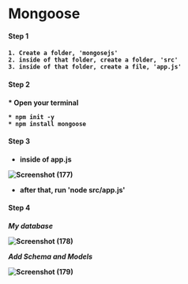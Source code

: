 # Mongoose

<h4> Step 1 <h4>

```
1. Create a folder, 'mongosejs'
2. inside of that folder, create a folder, 'src'
3. inside of that folder, create a file, 'app.js'
```


<h4> Step 2 <h4>
* Open your terminal

```
* npm init -y
* npm install mongoose
```

<h4> Step 3 <h4>

* inside of app.js

![Screenshot (177)](https://user-images.githubusercontent.com/91152839/214048675-d7688d2b-8229-48f5-a1e7-451c48b83778.png)

* after that, run 'node src/app.js'
  
  
<h4> Step 4 <h4>

*My database*

![Screenshot (178)](https://user-images.githubusercontent.com/91152839/214057232-77a0156c-5496-4d7d-9739-819395351084.png)
  
*Add Schema and Models*
  
![Screenshot (179)](https://user-images.githubusercontent.com/91152839/214060859-f8b3abab-03c8-4f8e-8222-6db990a341a7.png)



